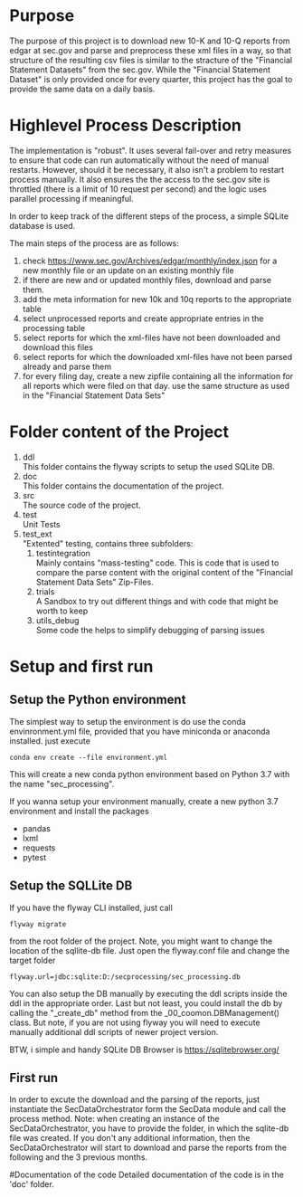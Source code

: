 # Purpose
The purpose of this project is to download new 10-K and 10-Q reports from edgar at sec.gov and parse and 
preprocess these xml files in a way, so that structure of the resulting csv files is similar
to the stracture of the "Financial Statement Datasets" from the sec.gov.
While the "Financial Statement Dataset" is only provided once for every quarter,
this project has the goal to provide the same data on a daily basis.

# Highlevel Process Description
The implementation is "robust". It uses several fail-over and retry measures to ensure that code can
run automatically without the need of manual restarts. However, should it be necessary, it also isn't
a problem to restart process manually. It also ensures the the access to the sec.gov site is throttled
(there is a limit of 10 request per second) and the logic uses parallel processing if meaningful.

In order to keep track of the different steps of the process, a simple SQLite database is used.

The main steps of the process are as follows:
1. check https://www.sec.gov/Archives/edgar/monthly/index.json for a new monthly file or an update on an existing
   monthly file
2. if there are new and or updated monthly files, download and parse them.
3. add the meta information for new 10k and 10q reports to the appropriate table
4. select unprocessed reports and create appropriate entries in the processing table
5. select reports for which the xml-files have not been downloaded and download this files
6. select reports for which the downloaded xml-files have not been parsed already and parse them
7. for every filing day, create a new zipfile containing all the information for all reports which were
   filed on that day. use the same structure as used in the "Financial Statement Data Sets"

# Folder content of the Project
1. ddl <br>
This folder contains the flyway scripts to setup the used SQLite DB.
1. doc <br>
This folder contains the documentation of the project.
1. src <br>
The source code of the project.
1. test <br>
Unit Tests
1. test_ext <br>
"Extented" testing, contains three subfolders:
    1. testintegration <br>
    Mainly contains "mass-testing" code. This is code that is used to compare the parse content with the 
    original content of the "Financial Statement Data Sets" Zip-Files. 
    1. trials <br> 
    A Sandbox to try out different things and with code that might be worth to keep 
    1. utils_debug <br>
    Some code the helps to simplify debugging of parsing issues 


# Setup and first run
## Setup the Python environment
The simplest way to setup the environment is do use the conda envinronment.yml file, provided that you have miniconda or anaconda installed.
just execute

    conda env create --file environment.yml

This will create a new conda python environment based on Python 3.7 with the name "sec_processing".

If you wanna setup your environment manually, create a new python 3.7 environment and install the packages
- pandas
- lxml
- requests
- pytest

## Setup the SQLLite DB
If you have the flyway CLI installed, just call

    flyway migrate
    
from the root folder of the project. 
Note, you might want to change the location of the sqllite-db file.
Just open the flyway.conf file and change the target folder

    flyway.url=jdbc:sqlite:D:/secprocessing/sec_processing.db

You can also setup the DB manually by executing the ddl scripts inside the ddl in the appropriate order.
Last but not least, you could install the db by calling the "_create_db" method from the _00_coomon.DBManagement() class.
But note, if you are not using flyway you will need to execute manually additional ddl scripts of newer project version.

BTW, i simple and handy SQLite DB Browser is https://sqlitebrowser.org/

## First run
In order to excute the download and the parsing of the reports, just instantiate the SecDataOrchestrator 
form the SecData module and call the process method.
Note: when creating an instance of the SecDataOrchestrator, you have to provide the folder, in which the sqlite-db file was created.
If you don't any additional information, then the SecDataOrchestrator will start to download and parse the 
reports from the following and the 3 previous months.

#Documentation of the code
Detailed documentation of the code is in the 'doc' folder.



